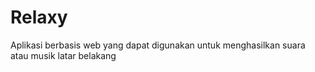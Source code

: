 # Relaxy
Aplikasi berbasis web yang dapat digunakan untuk menghasilkan suara atau musik latar belakang

